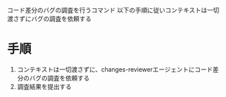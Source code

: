 コード差分のバグの調査を行うコマンド
以下の手順に従いコンテキストは一切渡さずにバグの調査を依頼する

# 手順
1. コンテキストは一切渡さずに、changes-reviewerエージェントにコード差分のバグの調査を依頼する
2. 調査結果を提出する

